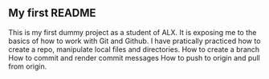 ## My first README
This is my first dummy project as a student of ALX.
It is exposing me to the basics of how to work with Git and Github.
I have pratically practiced how to create a repo, manipulate local files and directories.
How to create a branch
How to commit and render commit messages
How to push to origin and pull from origin.
